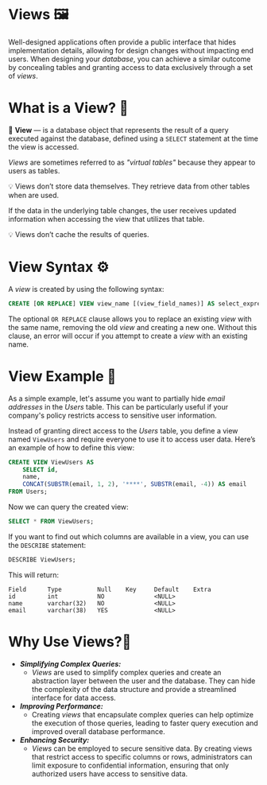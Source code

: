 # Views 🖼️

Well-designed applications often provide a public interface that hides implementation details, allowing for design changes without impacting end users. When designing your *database*, you can achieve a similar outcome by concealing tables and granting access to data exclusively through a set of *views*.

# What is a View? 🤔

<aside>

📖 **View** — is a database object that represents the result of a query executed against the database, defined using a `SELECT` statement at the time the view is accessed.

</aside>

*Views* are sometimes referred to as *"virtual tables"* because they appear to users as tables.

<aside>

💡 Views don’t store data themselves. They retrieve data from other tables when are used.

</aside>

If the data in the underlying table changes, the user receives updated information when accessing the view that utilizes that table. 

<aside>

💡 Views don’t cache the results of queries.

</aside>

# View Syntax ⚙️

A *view* is created by using the following syntax:

```sql
CREATE [OR REPLACE] VIEW view_name [(view_field_names)] AS select_expression
```

The optional `OR REPLACE` clause allows you to replace an existing *view* with the same name, removing the old *view* and creating a new one. Without this clause, an error will occur if you attempt to create a *view* with an existing name.

# View Example 🧪

As a simple example, let's assume you want to partially hide *email addresses* in the *Users* table. This can be particularly useful if your company's policy restricts access to sensitive user information. 

Instead of granting direct access to the *Users* table, you define a view named `ViewUsers` and require everyone to use it to access user data. Here’s an example of how to define this view:

```sql
CREATE VIEW ViewUsers AS
    SELECT id,
    name,
    CONCAT(SUBSTR(email, 1, 2), '****', SUBSTR(email, -4)) AS email
FROM Users;
```

Now we can query the created view:

```sql
SELECT * FROM ViewUsers;
```

If you want to find out which columns are available in a view, you can use the `DESCRIBE` statement:

```sql
DESCRIBE ViewUsers;
```

This will return:

```
Field      Type          Null    Key     Default    Extra
id         int           NO              <NULL>
name       varchar(32)   NO              <NULL>
email      varchar(38)   YES             <NULL>
```

# Why Use Views?🤔

- ***Simplifying Complex Queries:***
    - *Views* are used to simplify complex queries and create an abstraction layer between the user and the database. They can hide the complexity of the data structure and provide a streamlined interface for data access.
- ***Improving Performance:***
    - Creating *views* that encapsulate complex queries can help optimize the execution of those queries, leading to faster query execution and improved overall database performance.
- ***Enhancing Security:***
    - *Views* can be employed to secure sensitive data. By creating views that restrict access to specific columns or rows, administrators can limit exposure to confidential information, ensuring that only authorized users have access to sensitive data.